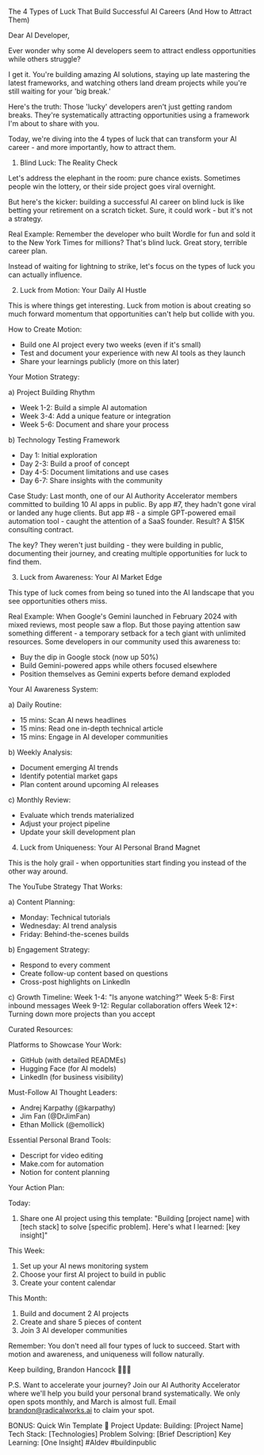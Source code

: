 The 4 Types of Luck That Build Successful AI Careers (And How to Attract Them)

Dear AI Developer,

Ever wonder why some AI developers seem to attract endless opportunities while others struggle?

I get it. You're building amazing AI solutions, staying up late mastering the latest frameworks, and watching others land dream projects while you're still waiting for your 'big break.'

Here's the truth: Those 'lucky' developers aren't just getting random breaks. They're systematically attracting opportunities using a framework I'm about to share with you.

Today, we're diving into the 4 types of luck that can transform your AI career - and more importantly, how to attract them.

1. Blind Luck: The Reality Check

Let's address the elephant in the room: pure chance exists. Sometimes people win the lottery, or their side project goes viral overnight.

But here's the kicker: building a successful AI career on blind luck is like betting your retirement on a scratch ticket. Sure, it could work - but it's not a strategy.

Real Example: Remember the developer who built Wordle for fun and sold it to the New York Times for millions? That's blind luck. Great story, terrible career plan.

Instead of waiting for lightning to strike, let's focus on the types of luck you can actually influence.

2. Luck from Motion: Your Daily AI Hustle

This is where things get interesting. Luck from motion is about creating so much forward momentum that opportunities can't help but collide with you.

How to Create Motion:
- Build one AI project every two weeks (even if it's small)
- Test and document your experience with new AI tools as they launch
- Share your learnings publicly (more on this later)

Your Motion Strategy:

a) Project Building Rhythm
- Week 1-2: Build a simple AI automation
- Week 3-4: Add a unique feature or integration
- Week 5-6: Document and share your process

b) Technology Testing Framework
- Day 1: Initial exploration
- Day 2-3: Build a proof of concept
- Day 4-5: Document limitations and use cases
- Day 6-7: Share insights with the community

Case Study: Last month, one of our AI Authority Accelerator members committed to building 10 AI apps in public. By app #7, they hadn't gone viral or landed any huge clients. But app #8 - a simple GPT-powered email automation tool - caught the attention of a SaaS founder. Result? A $15K consulting contract.

The key? They weren't just building - they were building in public, documenting their journey, and creating multiple opportunities for luck to find them.

3. Luck from Awareness: Your AI Market Edge

This type of luck comes from being so tuned into the AI landscape that you see opportunities others miss.

Real Example: When Google's Gemini launched in February 2024 with mixed reviews, most people saw a flop. But those paying attention saw something different - a temporary setback for a tech giant with unlimited resources. Some developers in our community used this awareness to:
- Buy the dip in Google stock (now up 50%)
- Build Gemini-powered apps while others focused elsewhere
- Position themselves as Gemini experts before demand exploded

Your AI Awareness System:

a) Daily Routine:
- 15 mins: Scan AI news headlines
- 15 mins: Read one in-depth technical article
- 15 mins: Engage in AI developer communities

b) Weekly Analysis:
- Document emerging AI trends
- Identify potential market gaps
- Plan content around upcoming AI releases

c) Monthly Review:
- Evaluate which trends materialized
- Adjust your project pipeline
- Update your skill development plan

4. Luck from Uniqueness: Your AI Personal Brand Magnet

This is the holy grail - when opportunities start finding you instead of the other way around.

The YouTube Strategy That Works:

a) Content Planning:
- Monday: Technical tutorials
- Wednesday: AI trend analysis
- Friday: Behind-the-scenes builds

b) Engagement Strategy:
- Respond to every comment
- Create follow-up content based on questions
- Cross-post highlights on LinkedIn

c) Growth Timeline:
Week 1-4: "Is anyone watching?"
Week 5-8: First inbound messages
Week 9-12: Regular collaboration offers
Week 12+: Turning down more projects than you accept

Curated Resources:

Platforms to Showcase Your Work:
- GitHub (with detailed READMEs)
- Hugging Face (for AI models)
- LinkedIn (for business visibility)

Must-Follow AI Thought Leaders:
- Andrej Karpathy (@karpathy)
- Jim Fan (@DrJimFan)
- Ethan Mollick (@emollick)

Essential Personal Brand Tools:
- Descript for video editing
- Make.com for automation
- Notion for content planning

Your Action Plan:

Today:
1. Share one AI project using this template:
   "Building [project name] with [tech stack] to solve [specific problem]. Here's what I learned: [key insight]"

This Week:
1. Set up your AI news monitoring system
2. Choose your first AI project to build in public
3. Create your content calendar

This Month:
1. Build and document 2 AI projects
2. Create and share 5 pieces of content
3. Join 3 AI developer communities

Remember: You don't need all four types of luck to succeed. Start with motion and awareness, and uniqueness will follow naturally.

Keep building,
Brandon Hancock 👨‍💻🥂

P.S. Want to accelerate your journey? Join our AI Authority Accelerator where we'll help you build your personal brand systematically. We only open spots monthly, and March is almost full. Email brandon@radicalworks.ai to claim your spot.

BONUS: Quick Win Template
🚀 Project Update:
Building: [Project Name]
Tech Stack: [Technologies]
Problem Solving: [Brief Description]
Key Learning: [One Insight]
#AIdev #buildinpublic